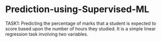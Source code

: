 # Prediction-using-Supervised-ML

TASK1: Predicting the percentage of marks that a student is expected to score based upon the number of hours they studied. It is a simple linear regression task involving two variables.
